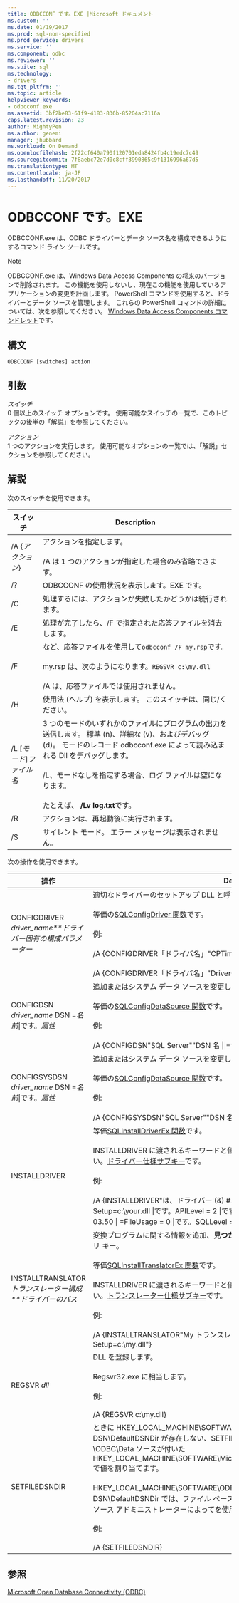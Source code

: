 ```yaml
---
title: ODBCCONF です。EXE |Microsoft ドキュメント
ms.custom: ''
ms.date: 01/19/2017
ms.prod: sql-non-specified
ms.prod_service: drivers
ms.service: ''
ms.component: odbc
ms.reviewer: ''
ms.suite: sql
ms.technology:
- drivers
ms.tgt_pltfrm: ''
ms.topic: article
helpviewer_keywords:
- odbcconf.exe
ms.assetid: 3bf2be83-61f9-4183-836b-85204ac7116a
caps.latest.revision: 23
author: MightyPen
ms.author: genemi
manager: jhubbard
ms.workload: On Demand
ms.openlocfilehash: 2f22cf640a790f120701eda8424fb4c19edc7c49
ms.sourcegitcommit: 7f8aebc72e7d0c8cff3990865c9f1316996a67d5
ms.translationtype: MT
ms.contentlocale: ja-JP
ms.lasthandoff: 11/20/2017
---
```

# <a name="odbcconfexe"></a>ODBCCONF です。EXE
ODBCCONF.exe は、ODBC ドライバーとデータ ソース名を構成できるようにするコマンド ライン ツールです。  
  
> [!NOTE]  
>  ODBCCONF.exe は、Windows Data Access Components の将来のバージョンで削除されます。 この機能を使用しないし、現在この機能を使用しているアプリケーションの変更を計画します。 PowerShell コマンドを使用すると、ドライバーとデータ ソースを管理します。 これらの PowerShell コマンドの詳細については、次を参照してください。 [Windows Data Access Components コマンドレット](https://technet.microsoft.com/library/hh771019.aspx)です。  
  
## <a name="syntax"></a>構文  
  
```  
ODBCCONF [switches] action  
```  
  
## <a name="arguments"></a>引数  
 *スイッチ*  
 0 個以上のスイッチ オプションです。 使用可能なスイッチの一覧で、このトピックの後半の「解説」を参照してください。  
  
 *アクション*  
 1 つのアクションを実行します。 使用可能なオプションの一覧では、「解説」セクションを参照してください。  
  
## <a name="remarks"></a>解説  
 次のスイッチを使用できます。  
  
|スイッチ|Description|  
|------------|-----------------|  
|/A {*アクション*}|アクションを指定します。<br /><br /> /A は 1 つのアクションが指定した場合のみ省略できます。|  
|/?|ODBCCONF の使用状況を表示します。EXE です。|  
|/C|処理するには、アクションが失敗したかどうかは続行されます。|  
|/E|処理が完了したら、/F で指定された応答ファイルを消去します。|  
|/F|など、応答ファイルを使用して`odbcconf /F my.rsp`です。<br /><br /> my.rsp は、次のようになります。`REGSVR c:\my.dll`<br /><br /> /A は、応答ファイルでは使用されません。|  
|/H|使用法 (ヘルプ) を表示します。 このスイッチは、同じ/ください。|  
|/L [*モード*]*ファイル名*|3 つのモードのいずれかのファイルにプログラムの出力を送信します。 標準 (n)、詳細な (v)、およびデバッグ (d)。 モードのレコード odbcconf.exe によって読み込まれる Dll をデバッグします。<br /><br /> /L、モードなしを指定する場合、ログ ファイルは空になります。<br /><br /> たとえば、 **/Lv log.txt**です。|  
|/R|アクションは、再起動後に実行されます。|  
|/S|サイレント モード。 エラー メッセージは表示されません。|  
  
 次の操作を使用できます。  
  
|操作|Description|  
|------------|-----------------|  
|CONFIGDRIVER *driver_name**ドライバー固有の構成パラメーター*|適切なドライバーのセットアップ DLL と呼び出しを読み込み、 **ConfigDriver**関数。<br /><br /> 等価の[SQLConfigDriver 関数](../odbc/reference/syntax/sqlconfigdriver-function.md)です。<br /><br /> 例:<br /><br /> /A {CONFIGDRIVER「ドライバ名」"CPTimeout = 60"}<br /><br /> /A {CONFIGDRIVER「ドライバ名」"DriverODBCVer 03.80 を ="}|  
|CONFIGDSN *driver_name* DSN =*名前*&#124;です。*属性*|追加またはシステム データ ソースを変更します。<br /><br /> 等価の[SQLConfigDataSource 関数](../odbc/reference/syntax/sqlconfigdatasource-function.md)です。<br /><br /> 例:<br /><br /> /A {CONFIGDSN"SQL Server""DSN 名 &#124; =サーバー = srv"}|  
|CONFIGSYSDSN *driver_name* DSN =*名前*&#124;です。*属性*|追加またはシステム データ ソースを変更します。<br /><br /> 等価の[SQLConfigDataSource 関数](../odbc/reference/syntax/sqlconfigdatasource-function.md)です。<br /><br /> 例:<br /><br /> /A {CONFIGSYSDSN"SQL Server""DSN 名 &#124; =サーバー = srv"}|  
|INSTALLDRIVER|等価[SQLInstallDriverEx 関数](../odbc/reference/syntax/sqlinstalldriverex-function.md)です。<br /><br /> INSTALLDRIVER に渡されるキーワードと値のペアの構文については、次を参照してください。[ドライバー仕様サブキー](../odbc/reference/install/driver-specification-subkeys.md)です。<br /><br /> 例:<br /><br /> /A {INSTALLDRIVER"は、ドライバー (&) #124 です。Driver=c:\your.dll &#124;です。Setup=c:\your.dll &#124;です。APILevel = 2 &#124;です。ConnectFunctions YYY &#124; =DriverODBCVer 03.50 &#124; =FileUsage = 0 &#124;です。SQLLevel = 1"}|  
|INSTALLTRANSLATOR*トランスレーター構成**ドライバーのパス*|変換プログラムに関する情報を追加、**見つかりました。INI\ODBC トランスレーター**レジストリ キー。<br /><br /> 等価[SQLInstallTranslatorEx 関数](../odbc/reference/syntax/sqlinstalltranslatorex-function.md)です。<br /><br /> INSTALLDRIVER に渡されるキーワードと値のペアの構文については、次を参照してください。[トランスレーター仕様サブキー](../odbc/reference/install/translator-specification-subkeys.md)です。<br /><br /> 例:<br /><br /> /A {INSTALLTRANSLATOR"My トランスレーター &#124;です。Translator=c:\my.dll &#124;です。Setup=c:\my.dll"}|  
|REGSVR *dll*|DLL を登録します。<br /><br /> Regsvr32.exe に相当します。<br /><br /> 例:<br /><br /> /A {REGSVR c:\my.dll}|  
|SETFILEDSNDIR|ときに HKEY_LOCAL_MACHINE\SOFTWARE\ODBC\ODBC です。INI\ODBC ファイル DSN\DefaultDSNDir が存在しない、SETFILEDSNDIR アクションはそれが作成され、\ODBC\Data ソースが付いた HKEY_LOCAL_MACHINE\SOFTWARE\Microsoft\Windows\CurrentVersion\CommonFilesDir で値を割り当てます。<br /><br /> HKEY_LOCAL_MACHINE\SOFTWARE\ODBC\ODBC 値です。INI\ODBC ファイル DSN\DefaultDSNDir では、ファイル ベースのデータ ソースを作成するときに、ODBC データ ソース アドミニストレーターによってを使用する既定の場所を指定します。<br /><br /> 例:<br /><br /> /A {SETFILEDSNDIR}|  
  
## <a name="see-also"></a>参照  
 [Microsoft Open Database Connectivity (ODBC)](../odbc/microsoft-open-database-connectivity-odbc.md)
